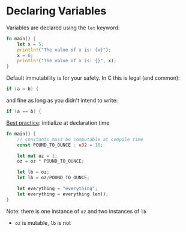 # Declaring Variables

Variables are declared using the `let` keyword:

```rust
fn main() {
    let x = 5;
    println!("The value of x is: {x}");
    x = 6;
    println!("The value of x is: {}", x);
}
```

Default immutability is for your safety.
In C this is legal (and common):
```c
if (a = b) {
```
and fine as long as you didn't intend to write:
```c
if (a == b) {
```

<u>Best practice</u>: initialize at declaration time

```rust
fn main() {
    // constants must be computable at compile time
    const POUND_TO_OUNCE : u32 = 16;

    let mut oz = 1;
    oz = oz * POUND_TO_OUNCE;

    let lb = oz;
    let lb = oz/POUND_TO_OUNCE;

    let everything = "everything";
    let everything = everything.len();
}
```

Note: there is one instance of `oz` and two instances of `lb`
- `oz` is mutable, `lb` is not
